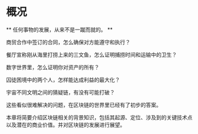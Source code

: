 # 概况

** 任何事物的发展，从来不是一蹴而就的。 **

商贸合作中签订的合同，怎么确保对方能遵守和执行？

餐厅宣称刚从海里打捞上来的三文鱼，怎么证明捕捞时间和运输中的卫生？

数字世界里，怎么证明你对资产的所有？

囚徒困境中的两个人，怎样能达成利益的最大化？

宇宙不同文明之间的猜疑链，有没有可能打破？

这些看似很难解决的问题，在区块链的世界里已经有了初步的答案。

本章将简要介绍区块链相关的背景知识，包括其起源、定位、涉及到的关键技术点以及潜在的商业价值。并对区块链的发展进行展望。

